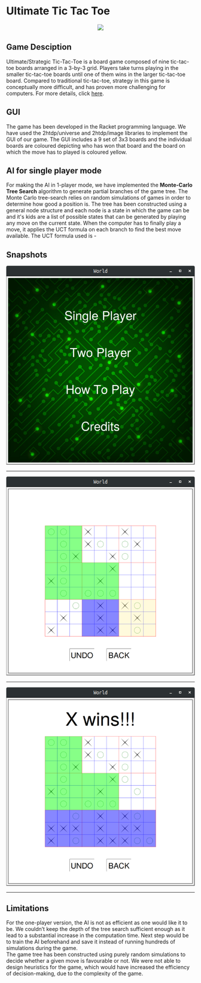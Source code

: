 # Ultimate Tic Tac Toe
<p align="center">
<img src="http://bejofo.net/images/uttt.gif" width="420" />
</p>

## Game Desciption
Ultimate/Strategic Tic-Tac-Toe is a board game composed of nine tic-tac-toe
boards arranged in a 3-by-3 grid. Players take turns playing in the
smaller tic-tac-toe boards until one of them wins in the larger tic-tac-toe
board. Compared to traditional tic-tac-toe, strategy in this game is conceptually more difficult, and has proven more challenging for
computers. For more details, click [here](https://en.wikipedia.org/wiki/Ultimate_tic-tac-toe).



## GUI
The game has been developed in the Racket programming language. 
We have used the 2htdp/universe and 2htdp/image libraries to
implement the GUI of our game. The GUI includes a 9 set of 3x3 boards
and the individual boards are coloured depicting who has won that board
and the board on which the move has to played is coloured yellow.

## AI for single player mode
For making the AI in 1-player mode, we have implemented the
<b>Monte-Carlo Tree Search</b> algorithm to generate partial branches of the
game tree. The Monte Carlo tree-search relies on random simulations of
games in order to determine how good a position is. The tree has been
constructed using a general node structure and each node is a state in
which the game can be and it's kids are a list of possible states that can
be generated by playing any move on the current state. When the
computer has to finally play a move, it applies the UCT formula on each
branch to find the best move available.
The UCT formula used is -

## Snapshots

<p align="center">
<img src="data/utttmainscreen.png" width="512" />
</p>

---
<p align="center">
<img src="data/ingame.png" width="512" />
</p>

---
<p align="center">
<img src="data/xwins.png" width="512" />
</p>

---

## Limitations
For the one-player version, the AI is not as efficient as one would like it
to be. We couldn’t keep the depth of the tree search sufficient enough as it lead to a substantial increase in the computation
time. Next step would be to train the AI beforehand and save it instead of running hundreds of simulations during the game. <br/>
The game tree has been constructed using purely random simulations to
decide whether a given move is favourable or not. We were not able to
design heuristics for the game, which would have increased the
efficiency of decision-making, due to the complexity of the game.
